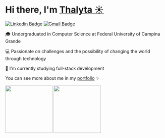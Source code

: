 <h1>Hi there, I'm <a href="https://thalytabdn.github.io">Thalyta ☀️</h1>

[![Linkedin Badge](https://img.shields.io/badge/-Thalyta-blue?style=flat-square&logo=Linkedin&logoColor=white&link=https://www.linkedin.com/in/thalytabdn/)](https://www.linkedin.com/in/thalytabdn/)
[![Gmail Badge](https://img.shields.io/badge/-thalyta.nascimento@ccc.ufcg.edu.br-c14438?style=flat-square&logo=Gmail&logoColor=white&link=mailto:thalyta.nascimento@ccc.ufcg.edu.br)](mailto:thalyta.nascimento@ccc.ufcg.edu.br)

🎓 Undergraduated in Computer Science at Federal University of Campina Grande

💻 Passionate on challenges and the possibility of changing the world through technology

🎯 I'm currently studying full-stack development

You can see more about me in my [portfolio](https://thalytabdn.github.io/) ✨


<a href="https://github.com/thalytabdn/github-readme-statst">
  <img align="left"  height='150px' src="https://github-readme-stats.vercel.app/api?username=thalytabdn&show_icons=true&theme=omni" />
</a>

<a href="https://github.com/thalytabdn/github-readme-stats">
  <img align="left" height='150px' src="https://github-readme-stats.vercel.app/api/top-langs/?username=thalytabdn&hide=jupyter%20notebook,html&layout=compact&theme=omni" />
</a><br><br><br><br><br><br><br><br>
<br>

